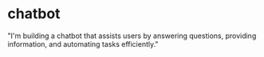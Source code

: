 # chatbot
"I'm building a chatbot that assists users by answering questions, providing information, and automating tasks efficiently."
